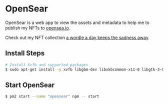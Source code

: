 # OpenSear

OpenSear is a web app to view the assets and metadata to help me to publish my NFTs to [opensea.io](https://opensea.io).

Check out my NFT collection [a wordle a day keeps the sadness away](https://opensea.io/collection/wordle-keeps-sadness-away).

## Install Steps

```bash
# Install Xvfb and supported packages
$ sudo apt-get install -y xvfb libgbm-dev libxkbcommon-x11-0 libgtk-3-0
```

## Start OpenSear

```bash
$ pm2 start --name "opensear" npm -- start
```
